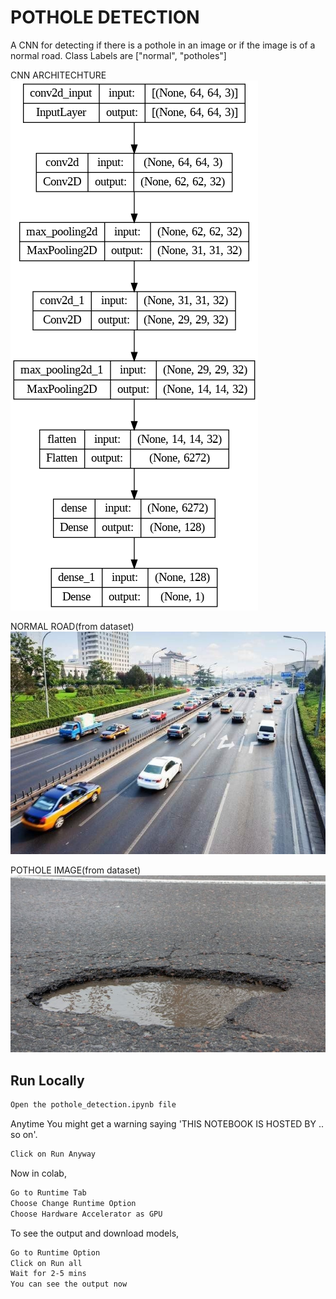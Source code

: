 
# POTHOLE DETECTION

A CNN for detecting if there is a pothole in an image or if the image is of a normal road.
Class Labels are ["normal", "potholes"]



CNN ARCHITECHTURE
![CNN ARCHITECHTURE](https://github.com/parthusun8/pothole_detection/blob/main/assets/cnn.png)


NORMAL ROAD(from dataset)
![NORMAL IMAGE](https://github.com/parthusun8/pothole_detection/blob/main/train/normal/93.jpg)


POTHOLE IMAGE(from dataset)
![POTHOLE IMAGE](https://github.com/parthusun8/pothole_detection/blob/main/test/potholes/319.jpg)


## Run Locally

```bash
Open the pothole_detection.ipynb file
```

Anytime You might get a warning saying 'THIS NOTEBOOK IS HOSTED BY .. so on'. 

```bash
Click on Run Anyway
```

Now in colab,
```bash
Go to Runtime Tab
Choose Change Runtime Option
Choose Hardware Accelerator as GPU
```
To see the output and download models,
```bash
Go to Runtime Option
Click on Run all
Wait for 2-5 mins
You can see the output now
```